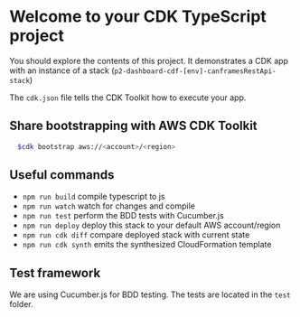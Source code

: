 # Welcome to your CDK TypeScript project

You should explore the contents of this project. It demonstrates a CDK app with an instance of a stack (`p2-dashboard-cdf-[env]-canframesRestApi-stack`)

The `cdk.json` file tells the CDK Toolkit how to execute your app.

## Share bootstrapping with AWS CDK Toolkit

```bash
  $cdk bootstrap aws://<account>/<region>
```

## Useful commands

* `npm run build`           compile typescript to js
* `npm run watch`           watch for changes and compile
* `npm run test`            perform the BDD tests with Cucumber.js
* `npm run deploy`          deploy this stack to your default AWS account/region
* `npm run cdk diff`        compare deployed stack with current state
* `npm run cdk synth`       emits the synthesized CloudFormation template

## Test framework

We are using Cucumber.js for BDD testing. The tests are located in the `test` folder.
